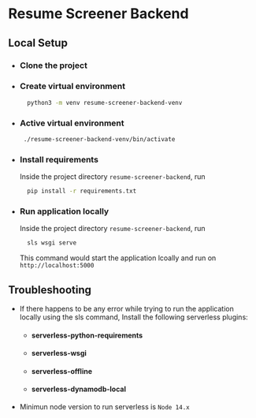 

# Resume Screener Backend

## Local Setup

- ### Clone the project

- ### Create virtual environment
  
  ```bash
    python3 -m venv resume-screener-backend-venv
  ```

- ### Active virtual environment

  ```bash
   ./resume-screener-backend-venv/bin/activate
  ```

- ### Install requirements
  Inside the project directory  ```resume-screener-backend```, run

  ```bash
    pip install -r requirements.txt
  ```

- ### Run application locally
  Inside the project directory  ```resume-screener-backend```, run

  ```bash
    sls wsgi serve
  ```

  This command would start the application lcoally and run on ```http://localhost:5000```

## Troubleshooting

- If there happens to be any error while trying to run the application locally using the sls command, Install the following serverless plugins:
  - #### serverless-python-requirements
  - #### serverless-wsgi
  - #### serverless-offline
  - #### serverless-dynamodb-local

- Minimun node version to run serverless is ```Node 14.x```
